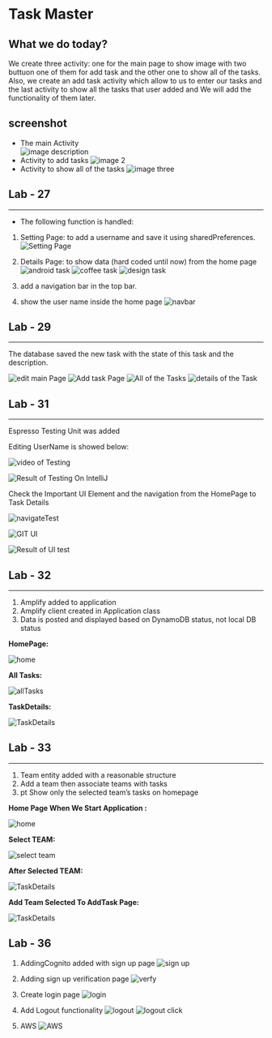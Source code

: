 # Task Master

## What we do today?

We create three activity: one for the main page to show image with two buttuon one of them for add task and the other one to show all of the tasks. Also, we create an add task activity which allow to us to enter our tasks and the last activity to show all the tasks that user added and We will add the functionality of them later. 

## screenshot

- The main Activity  
![image description](screenshots/image1.jpeg)
- Activity to add tasks
![image 2](https://i.ibb.co/mtNJXZ5/photo1650898777-1.jpg)
- Activity to show all of the tasks
![image three](https://i.ibb.co/wsGBywy/photo1650898777.jpg)


## Lab - 27

---
- The following function is handled:

1. Setting Page: to add a username and save it using sharedPreferences.
![Setting Page](screenshots/usernameSaved.jpeg)

2. Details Page: to show data (hard coded until now) from the home page
![android task](screenshots/androidTask.jpeg)
![coffee task](screenshots/CoffeeTask.jpeg)
![design task](screenshots/DesignTask.jpeg)

3. add a navigation bar in the top bar.
4. show the user name inside the home page
![navbar](screenshots/navbar.jpeg)

## Lab - 29

----

The database saved the new task with the state of this task and the description.

![edit main Page](screenshots/Lab-29/mainPage.jpeg)
![Add task Page](screenshots/Lab-29/addtask.jpeg)
![All of the Tasks](screenshots/Lab-29/tasks.jpeg)
![details of the Task](screenshots/Lab-29/details.jpeg)

## Lab - 31

---
Espresso Testing Unit was added 

Editing UserName is showed below:

![video of Testing](screenshots/Lab31/SettingTest.gif)

![Result of Testing On IntelliJ](screenshots/Lab31/ResultOftestSetting.png)

Check the Important UI Element and the navigation from the HomePage to Task Details

![navigateTest](screenshots/Lab31/navigationTest.gif)

![GIT UI](screenshots/Lab31/UiTest.gif)

![Result of UI test](screenshots/Lab31/resultOfTestingUI.png)

## Lab - 32

---

1. Amplify added to application
2. Amplify client created in Application class
3. Data is posted and displayed based on DynamoDB status, not local DB status

**HomePage:**

![home](screenshots/Lab32/HomePage.jpeg)

**All Tasks:**

![allTasks](screenshots/Lab32/allTasks.jpeg)

**TaskDetails:**

![TaskDetails](screenshots/Lab32/taskDetails.jpeg)

## Lab - 33

---

1. Team entity added with a reasonable structure
2. Add a team then associate teams with tasks
3. pt Show only the selected team’s tasks on homepage

**Home Page When We Start Application :**

![home](screenshots/Lab33/HomePage.jpeg)

**Select TEAM:**

![select team](screenshots/Lab33/SettingPage.jpeg)

**After Selected TEAM:**

![TaskDetails](screenshots/Lab33/homePageAfterSelectTeam.jpeg)

**Add Team Selected To AddTask Page:**

![TaskDetails](screenshots/Lab33/addTask.jpeg)

## Lab - 36

1. AddingCognito added with sign up page
![sign up](screenshots/Lab36/signup.jpeg)

2. Adding sign up verification page
![verfy](screenshots/Lab36/verification.jpeg)

3. Create login page
![login](screenshots/Lab36/login.jpeg)

4. Add Logout functionality
![logout](screenshots/Lab36/logout.jpeg)
![logout click](screenshots/Lab36/logout-button.jpeg)

5. AWS 
![AWS](screenshots/Lab36/aws.png)